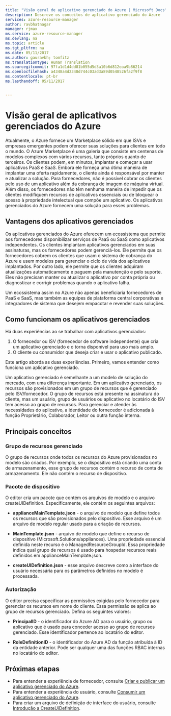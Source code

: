 ```yaml
---
title: "Visão geral de aplicativo gerenciado do Azure | Microsoft Docs"
description: Descreve os conceitos de aplicativo gerenciado do Azure
services: azure-resource-manager
author: ravbhatnagar
manager: rjmax
ms.service: azure-resource-manager
ms.devlang: na
ms.topic: article
ms.tgt_pltfrm: na
ms.date: 05/11/2017
ms.author: gauravbh; tomfitz
ms.translationtype: Human Translation
ms.sourcegitcommit: 97fa1d1d4dd81b055d5d3a10b6d812eaa9b86214
ms.openlocfilehash: a4348a4d2348d744c03ad3a89d0548526fa2f9f8
ms.contentlocale: pt-br
ms.lasthandoff: 05/11/2017


---
```

# <a name="azure-managed-applications-overview"></a>Visão geral de aplicativos gerenciados do Azure

Atualmente, o Azure fornece um Marketplace sólido em que ISVs e empresas emergentes podem oferecer suas soluções para clientes em todo o mundo. O Azure Marketplace é uma galeria que consiste em centenas de modelos complexos com vários recursos, tanto próprios quanto de terceiros. Os clientes podem, em minutos, implantar e começar a usar aplicativos PaaS e SaaS. Embora ele forneça uma ótima maneira de implantar uma oferta rapidamente, o cliente ainda é responsável por manter e atualizar a solução. Para fornecedores, não é possível cobrar os clientes pelo uso de um aplicativo além da cobrança de imagem de máquina virtual. Além disso, os fornecedores não têm nenhuma maneira de impedir que os clientes modifiquem recursos de aplicativos essenciais ou de bloquear o acesso à propriedade intelectual que compõe um aplicativo. Os aplicativos gerenciados do Azure fornecem uma solução para esses problemas. 

## <a name="advantages-of-managed-applications"></a>Vantagens dos aplicativos gerenciados

Os aplicativos gerenciados do Azure oferecem um ecossistema que permite aos fornecedores disponibilizar serviços de PaaS ou SaaS como aplicativos independentes. Os clientes implantam aplicativos gerenciados em suas assinaturas, mas os fornecedores podem gerenciá-los. Ele permite que os fornecedores cobrem os clientes que usam o sistema de cobrança do Azure e usem modelos para gerenciar o ciclo de vida dos aplicativos implantados. Por outro lado, ele permite que os clientes adquiram atualizações automaticamente e paguem pela manutenção e pelo suporte. Eles não precisam manter ou atualizar o aplicativo por conta própria ou diagnosticar e corrigir problemas quando o aplicativo falha.

Um ecossistema assim no Azure não apenas beneficiaria fornecedores de PaaS e SaaS, mas também as equipes de plataforma central corporativas e integradores de sistema que desejem empacotar e revender suas soluções.

## <a name="how-managed-applications-work"></a>Como funcionam os aplicativos gerenciados
Há duas experiências ao se trabalhar com aplicativos gerenciados:

1. O fornecedor ou ISV (fornecedor de software independente) que cria um aplicativo gerenciado e o torna disponível para uso mais amplo. 
2. O cliente ou consumidor que deseja criar e usar o aplicativo publicado. 

Este artigo aborda as duas experiências. Primeiro, vamos entender como funciona um aplicativo gerenciado. 

Um aplicativo gerenciado é semelhante a um modelo de solução do mercado, com uma diferença importante. Em um aplicativo gerenciado, os recursos são provisionados em um grupo de recursos que é gerenciado pelo ISV/fornecedor. O grupo de recursos está presente na assinatura do cliente, mas um usuário, grupo de usuários ou aplicativo no locatário do ISV tem acesso ao grupo de recursos. Para gerenciar e atender às necessidades do aplicativo, a identidade do fornecedor é adicionada à função Proprietário, Colaborador, Leitor ou outra função interna. 

## <a name="key-concepts"></a>Principais conceitos

### <a name="managed-resource-group"></a>Grupo de recursos gerenciado
O grupo de recursos onde todos os recursos do Azure provisionados no modelo são criados. Por exemplo, se o dispositivo está criando uma conta de armazenamento, esse grupo de recursos contém o recurso de conta de armazenamento. Ele não contém o recurso de dispositivo.

### <a name="appliance-package"></a>Pacote de dispositivo
O editor cria um pacote que contém os arquivos de modelo e o arquivo createUIDefinition. Especificamente, ele contém os seguintes arquivos:

- **applianceMainTemplate.json** - o arquivo de modelo que define todos os recursos que são provisionados pelo dispositivo. Esse arquivo é um arquivo de modelo regular usado para a criação de recursos.

- **MainTemplate.json** - arquivo de modelo que define o recurso de dispositivo (Microsoft.Solutions/appliances). Uma propriedade essencial definida neste recurso é o ManagedResourceGroupId. Essa propriedade indica qual grupo de recursos é usado para hospedar recursos reais definidos em applianceMainTemplate.json.

- **createUIDefinition.json** - esse arquivo descreve como a interface do usuário necessária para os parâmetros definidos no modelo é processada.

### <a name="authorization"></a>Autorização
O editor precisa especificar as permissões exigidas pelo fornecedor para gerenciar os recursos em nome do cliente. Essa permissão se aplica ao grupo de recursos gerenciado. Defina os seguintes valores:

- **PrincipalID** - o identificador do Azure AD para o usuário, grupo ou aplicativo que é usado para conceder acesso ao grupo de recursos gerenciado. Esse identificador pertence ao locatário do editor.

- **RoleDefinitionID** - o identificador do Azure AD da função atribuída à ID da entidade anterior. Pode ser qualquer uma das funções RBAC internas no locatário do editor.

## <a name="next-steps"></a>Próximas etapas

* Para entender a experiência de fornecedor, consulte [Criar e publicar um aplicativo gerenciado do Azure](managed-application-publishing.md).
* Para entender a experiência do usuário, consulte [Consumir um aplicativo gerenciado do Azure](managed-application-consumption.md).
* Para criar um arquivo de definição de interface do usuário, consulte [Introdução a CreateUiDefinition](managed-application-createuidefinition-overview.md).
